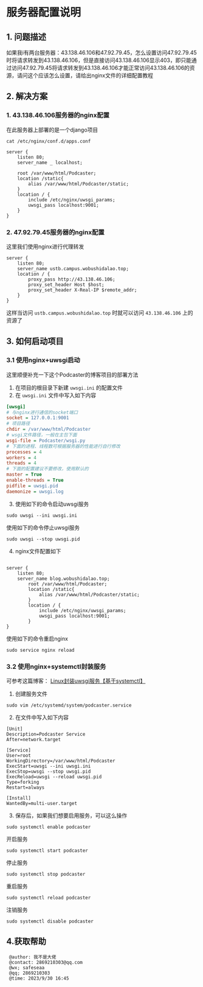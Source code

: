 # 服务器配置说明
## 1. 问题描述

如果我i有两台服务器：43.138.46.106和47.92.79.45，怎么设置访问47.92.79.45时将请求转发到43.138.46.106，但是直接访问43.138.46.106显示403，即只能通过访问47.92.79.45将请求转发到43.138.46.106才能正常访问43.138.46.106的资源，请问这个应该怎么设置，请给出nginx文件的详细配置教程

## 2. 解决方案
### 1. 43.138.46.106服务器的nginx配置
在此服务器上部署的是一个django项目

```cat /etc/nginx/conf.d/apps.conf```

```
server {
    listen 80;
    server_name _ localhost;

    root /var/www/html/Podcaster;  
    location /static{ 
        alias /var/www/html/Podcaster/static;
    }
    location / {
        include /etc/nginx/uwsgi_params;
        uwsgi_pass localhost:9001;
    }
}
```
### 2. 47.92.79.45服务器的nginx配置
这里我们使用nginx进行代理转发
```commandline
server {
    listen 80;
    server_name ustb.campus.wobushidalao.top;
    location / {
        proxy_pass http://43.138.46.106;
        proxy_set_header Host $host;
        proxy_set_header X-Real-IP $remote_addr;
    }
}
```
这样当访问 ``` ustb.campus.wobushidalao.top ``` 时就可以访问 ```43.138.46.106``` 上的资源了

## 3. 如何启动项目
### 3.1 使用nginx+uwsgi启动
这里顺便补充一下这个Podcaster的博客项目的部署方法

1. 在项目的根目录下新建 ```uwsgi.ini``` 的配置文件
2. 在 ```uwsgi.ini``` 文件中写入如下内容
```ini
[uwsgi]
# 与nginx进行通信的socket端口
socket = 127.0.0.1:9001
# 项目路径
chdir = /var/www/html/Podcaster
# wsgi文件路径，一般在主包下面
wsgi-file = Podcaster/wsgi.py
# 下面的进程、线程数可根据服务器的性能进行自行修改
processes = 4
workers = 4
threads = 4
# 下面的配置建议不要修改，使用默认的
master = True
enable-threads = True
pidfile = uwsgi.pid
daemonize = uwsgi.log
```
3. 使用如下的命令启动uwsgi服务
```commandline
sudo uwsgi --ini uwsgi.ini
```
使用如下的命令停止uwsgi服务
```commandline
sudo uwsgi --stop uwsgi.pid
```
4. nginx文件配置如下
```doctest

server {
    listen 80;
    server_name blog.wobushidalao.top;
        root /var/www/html/Podcaster;  
        location /static{ 
            alias /var/www/html/Podcaster/static;
        }
        location / {
            include /etc/nginx/uwsgi_params;
            uwsgi_pass localhost:9001;
        }
}
```
使用如下的命令重启nginx
```commandline
sudo service nginx reload
```
### 3.2 使用nginx+systemctl封装服务
可参考这篇博客： [Linux封装uwsgi服务【基于systemctl】](https://blog.csdn.net/V123456789987654/article/details/133133638)
1. 创建服务文件
```commandline
sudo vim /etc/systemd/system/podcaster.service
```
2. 在文件中写入如下内容
```doctest
[Unit]
Description=Podcaster Service
After=network.target
 
[Service]
User=root
WorkingDirectory=/var/www/html/Podcaster
ExecStart=uwsgi --ini uwsgi.ini
ExecStop=uwsgi --stop uwsgi.pid
ExecReload=uwsgi --reload uwsgi.pid
Type=forking
Restart=always
 
[Install]
WantedBy=multi-user.target
```
3. 保存后，如果我们想要启用服务，可以这么操作
```commandline
sudo systemctl enable podcaster
```
开启服务
```commandline
sudo systemctl start podcaster
```
停止服务
```commandline
sudo systemctl stop podcaster
```
重启服务
```commandline
sudo systemctl reload podcaster
```
注销服务
```commandline
sudo systemctl disable podcaster
```
## 4.获取帮助
```text
 @author: 我不是大佬 
 @contact: 2869210303@qq.com
 @wx; safeseaa
 @qq; 2869210303
 @time: 2023/9/30 16:45
```
